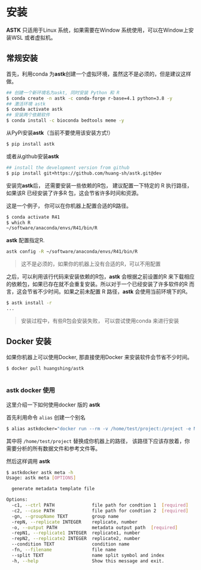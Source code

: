 # 安装

**ASTK** 只适用于Linux 系统，如果需要在Window 系统使用，可以在Window上安装WSL 或者虚拟机。

## 常规安装

首先，利用conda 为**astk**创建一个虚拟环境，虽然这不是必须的，但是建议这样做。

```bash
## 创建一个新环境名为askt, 同时安装 Python 和 R
$ conda create -n astk -c conda-forge r-base=4.1 python=3.8 -y
## 激活环境 astk
$ conda activate astk
## 安装两个依赖软件
$ conda install -c bioconda bedtools meme -y
```

从PyPi安装**astk**（当前不要使用该安装方式!）

```bash
$ pip install astk
```

或者从github安装**astk**

```bash
## install the development version from github
$ pip install git+https://github.com/huang-sh/astk.git@dev

```

安装完**astk**后， 还需要安装一些依赖的R包， 建议配置一下特定的 R 执行路径，如果该R 已经安装了许多R 包，这会节省许多时间和资源。

这是一个例子， 你可以在你机器上配置合适的R路径。

```bash
$ conda activate R41
$ which R
~/software/anaconda/envs/R41/bin/R
```

**astk** 配置指定R.

```bash
astk config -R ~/software/anaconda/envs/R41/bin/R
```

> 这不是必须的，如果你的机器上没有合适的R，可以不用配置

之后，可以利用该行代码来安装依赖的R包，**astk** 会根据之前设置的R 来下载相应的依赖包，如果已存在就不会重复安装。所以对于一个已经安装了许多软件的R 而言，这会节省不少时间。如果之前未配置 R 路径，**astk** 会使用当前环境下的R。

```bash
$ astk install -r 
...
```

> 安装过程中，有些R包会安装失败， 可以尝试使用conda 来进行安装

## Docker 安装

如果你机器上可以使用Docker, 那直接使用Docker 来安装软件会节省不少时间。

```bash
$ docker pull huangshing/astk
 
```

### astk docker 使用

这里介绍一下如何使用docker 版的 **astk**

首先利用命令 `alias` 创建一个别名

```bash
$ alias astkdocker="docker run --rm -v /home/test/project:/project -e MY_USER=$(id -u) huangshing/astk"
```

其中将 `/home/test/project` 替换成你机器上的路径， 该路径下应该存放着，你需要分析的所有数据文件和参考文件等。

然后这样调用 **astk**

```bash
$ astkdocker astk meta -h
Usage: astk meta [OPTIONS]

  generate metadata template file

Options:
  -c1, --ctrl PATH              file path for condtion 1  [required]
  -c2, --case PATH              file path for condtion 2  [required]
  -gn, --groupName TEXT         group name
  -repN, --replicate INTEGER    replicate, number
  -o, --output PATH             metadata output path  [required]
  -repN1, --replicate1 INTEGER  replicate1, number
  -repN2, --replicate2 INTEGER  replicate2, number
  --condition TEXT              condition name
  -fn, --filename               file name
  --split TEXT                  name split symbol and index
  -h, --help                    Show this message and exit.

```
